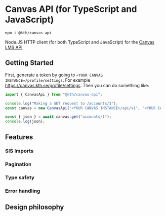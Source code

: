 # Canvas API (for TypeScript and JavaScript)

```shell
npm i @kth/canvas-api
```

Node.JS HTTP client (for both TypeScript and JavaScript) for the [Canvas LMS API](https://canvas.instructure.com/doc/api/)

## Getting Started

First, generate a token by going to `«YOUR CANVAS INSTANCE»/profile/settings`. For example https://canvas.kth.se/profile/settings. Then you can do something like:

```ts
import { CanvasApi } from "@kth/canvas-api";

console.log("Making a GET request to /accounts/1");
const canvas = new CanvasApi("<YOUR CANVAS INSTANCE>/api/v1", "<YOUR CANVAS TOKEN>");

const { json } = await canvas.get("accounts/1");
console.log(json);
```

## Features

### SIS Imports

### Pagination

### Type safety

### Error handling

## Design philosophy

